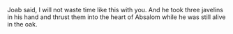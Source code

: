 Joab said, I will not waste time like this with you. And he took three javelins in his hand and thrust them into the heart of Absalom while he was still alive in the oak.

